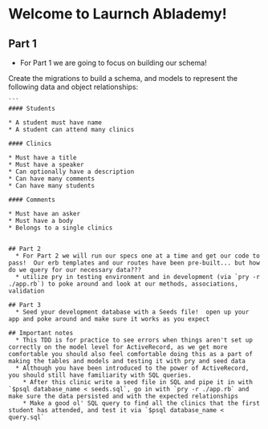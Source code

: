 # Welcome to Laurnch Ablademy!

## Part 1
  * For Part 1 we are going to focus on building our schema!

  Create the migrations to build a schema, and models to represent the following data and object relationships:

    ```
    #### Students

    * A student must have name
    * A student can attend many clinics

    #### Clinics

    * Must have a title
    * Must have a speaker
    * Can optionally have a description
    * Can have many comments
    * Can have many students

    #### Comments

    * Must have an asker
    * Must have a body
    * Belongs to a single clinics
```

## Part 2
  * For Part 2 we will run our specs one at a time and get our code to pass!  Our erb templates and our routes have been pre-built... but how do we query for our necessary data???
  * utilize pry in testing environment and in development (via `pry -r ./app.rb`) to poke around and look at our methods, associations, validation

## Part 3
  * Seed your development database with a Seeds file!  open up your app and poke around and make sure it works as you expect

## Important notes
  * This TDD is for practice to see errors when things aren't set up correctly on the model level for ActiveRecord, as we get more comfortable you should also feel comfortable doing this as a part of making the tables and models and testing it with pry and seed data
  * Although you have been introduced to the power of ActiveRecord, you should still have familiarity with SQL queries.  
    * After this clinic write a seed file in SQL and pipe it in with `$psql database_name < seeds.sql`, go in with `pry -r ./app.rb` and make sure the data persisted and with the expected relationships
    * Make a good ol' SQL query to find all the clinics that the first student has attended, and test it via `$psql database_name < query.sql`

